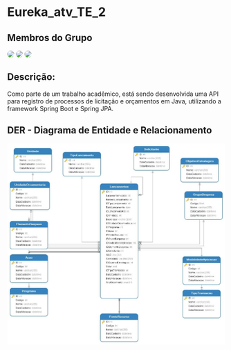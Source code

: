 # Eureka_atv_TE_2

## Membros do Grupo

[<img src="https://github.com/judaharagao.png" width="60" style="border-radius: 30px;">](https://github.com/judaharagao) [<img src="https://github.com/lucianoGIS.png" width="60" style="border-radius: 30px;">](https://github.com/lucianoGIS) [<img src="https://github.com/marcioscw.png" width="60" style="border-radius: 30px;">](https://github.com/marcioscw)




<!-- Add more contributors here -->



## Descrição:

Como parte de um trabalho acadêmico, está sendo desenvolvida uma API para registro de processos de licitação e orçamentos em Java, utilizando a framework Spring Boot e Spring JPA.

## DER - Diagrama de Entidade e Relacionamento

![DER - Orçamento](https://raw.githubusercontent.com/JudahAragao/eureka_atv_TE_2/main/ext_projeto/img/DER%20-%20Orcamento.jpg)
